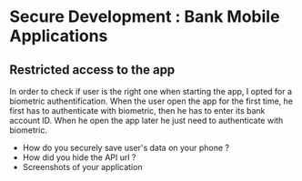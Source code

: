 # Secure Development : Bank Mobile Applications



## Restricted access to the app

In order to check if user is the right one when starting the app, I opted for a biometric authentification.
When the user open the app for the first time, he first has to authenticate with biometric, then he has to enter its bank account ID.
When he open the app later he just need to authenticate with biometric.






  - How do you securely save user's data on your phone ?
  - How did you hide the API url ?
  - Screenshots of your application 
